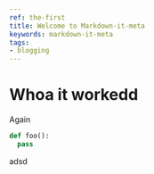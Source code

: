 ```yaml
---
ref: the-first
title: Welcome to Markdown-it-meta
keywords: markdown-it-meta
tags:
- blogging
---
```


# Whoa it workedd

Again

```python
def foo():
  pass
```


adsd